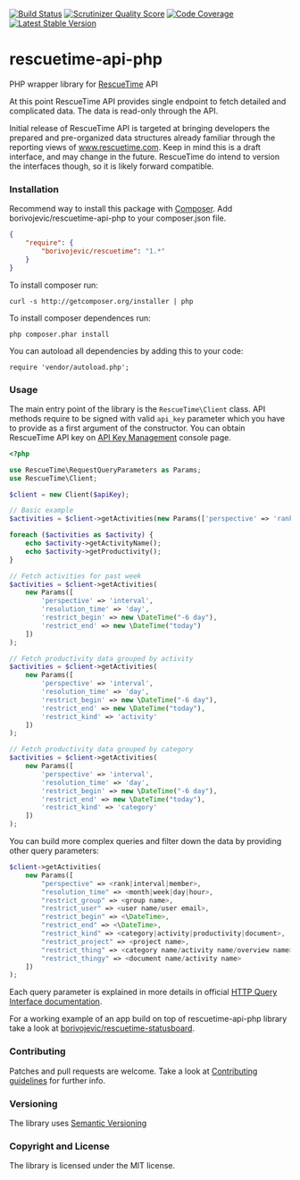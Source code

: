 [![Build Status](https://travis-ci.org/borivojevic/rescuetime-api-php.png?branch=master)](https://travis-ci.org/borivojevic/rescuetime-api-php)
[![Scrutinizer Quality Score](https://scrutinizer-ci.com/g/borivojevic/rescuetime-api-php/badges/quality-score.png?s=688bb689ba8d980c06526783e139e8efc13528c5)](https://scrutinizer-ci.com/g/borivojevic/rescuetime-api-php/)
[![Code Coverage](https://scrutinizer-ci.com/g/borivojevic/rescuetime-api-php/badges/coverage.png?s=0e6ffb9bfbbf1e31aa7fd2ff8d19657eda881129)](https://scrutinizer-ci.com/g/borivojevic/rescuetime-api-php/)
[![Latest Stable Version](https://poser.pugx.org/borivojevic/rescuetime/v/stable.png)](https://packagist.org/packages/borivojevic/rescuetime)

rescuetime-api-php
========

PHP wrapper library for [RescueTime][] API

At this point RescueTime API provides single endpoint to fetch detailed and complicated data. The data is read-only through the API.

Initial release of RescueTime API is targeted at bringing developers the prepared and pre-organized data structures already familiar through the reporting views of www.rescuetime.com.
Keep in mind this is a draft interface, and may change in the future. RescueTime do intend to version the interfaces though, so it is likely forward compatible.

### Installation ###

Recommend way to install this package with [Composer][]. Add borivojevic/rescuetime-api-php to your composer.json file.

``` json
{
    "require": {
        "borivojevic/rescuetime": "1.*"
    }
}
```

To install composer run:

```
curl -s http://getcomposer.org/installer | php
```

To install composer dependences run:

```
php composer.phar install
```

You can autoload all dependencies by adding this to your code:

```
require 'vendor/autoload.php';
```

### Usage ###

The main entry point of the library is the `RescueTime\Client` class. API methods require to be signed with valid `api_key` parameter which you have to provide as a first argument of the constructor. You can obtain RescueTime API key on [API Key Management][] console page.

``` php
<?php

use RescueTime\RequestQueryParameters as Params;
use RescueTime\Client;

$client = new Client($apiKey);

// Basic example
$activities = $client->getActivities(new Params(['perspective' => 'rank']));

foreach ($activities as $activity) {
    echo $activity->getActivityName();
    echo $activity->getProductivity();
}

// Fetch activities for past week
$activities = $client->getActivities(
    new Params([
        'perspective' => 'interval',
        'resolution_time' => 'day',
        'restrict_begin' => new \DateTime("-6 day"),
        'restrict_end' => new \DateTime("today")
    ])
);

// Fetch productivity data grouped by activity
$activities = $client->getActivities(
    new Params([
        'perspective' => 'interval',
        'resolution_time' => 'day',
        'restrict_begin' => new \DateTime("-6 day"),
        'restrict_end' => new \DateTime("today"),
        'restrict_kind' => 'activity'
    ])
);

// Fetch productivity data grouped by category
$activities = $client->getActivities(
    new Params([
        'perspective' => 'interval',
        'resolution_time' => 'day',
        'restrict_begin' => new \DateTime("-6 day"),
        'restrict_end' => new \DateTime("today"),
        'restrict_kind' => 'category'
    ])
);
```

You can build more complex queries and filter down the data by providing other query parameters:

``` php
$client->getActivities(
    new Params([
        "perspective" => <rank|interval|member>,
        "resolution_time" => <month|week|day|hour>,
        "restrict_group" => <group name>,
        "restrict_user" => <user name/user email>,
        "restrict_begin" => <\DateTime>,
        "restrict_end" => <\DateTime>,
        "restrict_kind" => <category|activity|productivity|document>,
        "restrict_project" => <project name>,
        "restrict_thing" => <category name/activity name/overview name>,
        "restrict_thingy" => <document name/activity name>
    ])
);
```

Each query parameter is explained in more details in official [HTTP Query Interface documentation][].

For a working example of an app build on top of rescuetime-api-php library take a look at [borivojevic/rescuetime-statusboard][].

### Contributing ###

Patches and pull requests are welcome. Take a look at [Contributing guidelines][] for further info.

### Versioning ###

The library uses [Semantic Versioning][]

### Copyright and License ###

The library is licensed under the MIT license.

[RescueTime]: https://www.rescuetime.com
[Composer]: http://getcomposer.org/
[API Key Management]: https://www.rescuetime.com/anapi/manage
[HTTP Query Interface documentation]: https://www.rescuetime.com/anapi/setup/documentation#http
[borivojevic/rescuetime-statusboard]: https://github.com/borivojevic/rescuetime-statusboard
[Semantic Versioning]: http://semver.org/
[Contributing guidelines]: https://github.com/borivojevic/rescuetime-api-php/blob/master/CONTRIBUTING.md
